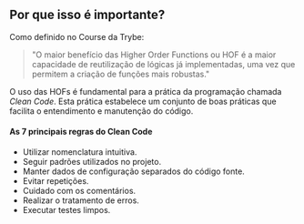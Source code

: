 ## Por que isso é importante?

Como definido no Course da Trybe:
> "O maior benefício das Higher Order Functions ou HOF é a maior capacidade de reutilização de lógicas já implementadas, uma vez que permitem a criação de funções mais robustas."

O uso das HOFs é fundamental para a prática da programação chamada *Clean Code*. Esta prática estabelece um conjunto de boas práticas que facilita o entendimento e manutenção do código.

#### As 7 principais regras do Clean Code
 - Utilizar nomenclatura intuitiva.
 - Seguir padrões utilizados no projeto.
 - Manter dados de configuração separados do código fonte.
 - Evitar repetições.
 - Cuidado com os comentários.
 - Realizar o tratamento de erros.
 - Executar testes limpos.